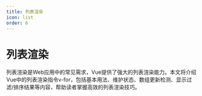 ```yaml
---
title: 列表渲染
icon: list
order: 6
---
```


# 列表渲染

列表渲染是Web应用中的常见需求，Vue提供了强大的列表渲染能力。本文将介绍Vue中的列表渲染指令v-for，包括基本用法、维护状态、数组更新检测、显示过滤/排序结果等内容，帮助读者掌握高效的列表渲染技巧。
